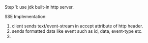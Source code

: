 Step 1: use jdk built-in http server.

SSE Implementation:
1. client sends text/event-stream in accept attribute of http
header.
2. sends formatted data like event such as id, data, event-type etc.
3. 